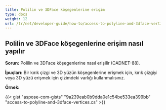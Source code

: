 ```yaml
---
title: Polilin ve 3DFace köşegenlerine erişim
type: docs
weight: 12
url: /tr/net/developer-guide/how-to/access-to-polyline-and-3dface-vertices/
---
```


## **Polilin ve 3DFace köşegenlerine erişim nasıl yapılır**

**Sorun:** Polilin ve 3DFace köşegenlerine nasıl erişilir (CADNET-88).

**İpuçları:** Bir kırık çizgi ve 3D yüzün köşegenlerine erişmek için, kırık çizgiyi veya 3D yüzü erişmek için çizimdeki varlığı kullanmalısınız.

**Örnek:**

{{< gist "aspose-com-gists" "9a239eab0b9dda0e1c54be533ea399bb" "access-to-polyline-and-3dface-vertices.cs" >}}
